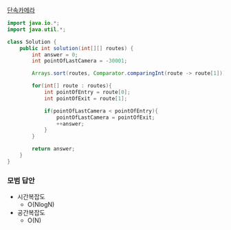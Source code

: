 [단속카메라](https://programmers.co.kr/learn/courses/30/lessons/42884)

```java
import java.io.*;
import java.util.*;

class Solution {
    public int solution(int[][] routes) {
        int answer = 0;
        int pointOfLastCamera = -30001;

        Arrays.sort(routes, Comparator.comparingInt(route -> route[1]));

        for(int[] route : routes){
            int pointOfEntry = route[0];
            int pointOfExit = route[1];

            if(pointOfLastCamera < pointOfEntry){
                pointOfLastCamera = pointOfExit;
                ++answer;
            }
        }

        return answer;
    }
}
```

### 모범 답안  
- 시간복잡도  
    - O(NlogN)
- 공간복잡도  
    - O(N)

